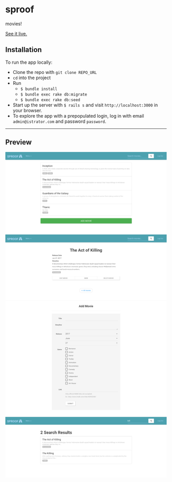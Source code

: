 # sproof

movies!

[See it live.](https://sproof-ting.herokuapp.com/)

## Installation

To run the app locally: 

* Clone the repo with `git clone REPO_URL`
* `cd` into the project
* Run
  * `$ bundle install`
  * `$ bundle exec rake db:migrate`
  * `$ bundle exec rake db:seed`
* Start up the server with `$ rails s` and visit `http://localhost:3000` in your browser.
* To explore the app with a prepopulated login, log in with email
`admin@istrator.com` and password `password`.

---

## Preview
![index](https://github.com/eating247/sproof/blob/master/screenshots/sproof-index.png)
![show](https://github.com/eating247/sproof/blob/master/screenshots/sproof-show.png)
![add](https://github.com/eating247/sproof/blob/master/screenshots/sproof-form.png)
![search](https://github.com/eating247/sproof/blob/master/screenshots/sproof-search.png)
